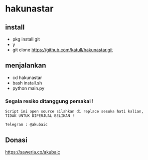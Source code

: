 # hakunastar

## install
- pkg install git
- y
- git clone https://github.com/katull/hakunastar.git


## menjalankan
- cd hakunastar
- bash install.sh
- python main.py

### Segala resiko ditanggung pemakai !
    Script ini open source silahkan di replace sesuka hati kalian,
    TIDAK UNTUK DIPERJUAL BELIKAN !
    
    Telegram : @akubaic

## Donasi
 https://saweria.co/akubaic
